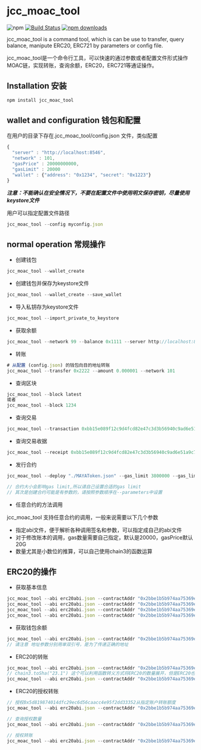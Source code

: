 # jcc_moac_tool

![npm](https://img.shields.io/npm/v/jcc_moac_tool.svg)
[![Build Status](https://travis-ci.com/JCCDex/jcc_moac_tool.svg?branch=master)](https://travis-ci.com/JCCDex/jcc_moac_tool)
[![npm downloads](https://img.shields.io/npm/dm/jcc_moac_tool.svg)](http://npm-stat.com/charts.html?package=jcc_moac_tool)

jcc_moac_tool is a command tool, which is can be use to transfer, query balance, manipute ERC20, ERC721 by parameters or config file.

jcc_moac_tool是一个命令行工具，可以快速的通过参数或者配置文件形式操作MOAC链，实现转账，查询余额，ERC20，ERC721等通证操作。

## Installation 安装

```bash
npm install jcc_moac_tool
```

## wallet and configuration 钱包和配置

在用户的目录下存在.jcc_moac_tool/config.json 文件，类似配置

```javascript
{
  "server" : "http://localhost:8546",
  "network" : 101,
  "gasPrice" : 20000000000,
  "gasLimit" : 20000
  "wallet" : {"address": "0x1234", "secret": "0x1223"}
}
```

***注意：不能确认在安全情况下，不要在配置文件中使用明文保存密钥，尽量使用keystore文件***

用户可以指定配置文件路径

```javascript
jcc_moac_tool --config myconfig.json
```

## normal operation 常规操作

* 创建钱包

```javascript
jcc_moac_tool --wallet_create
```

* 创建钱包并保存为keystore文件

```javascript
jcc_moac_tool --wallet_create --save_wallet
```

* 导入私钥存为keystore文件

```javascript
jcc_moac_tool --import_private_to_keystore
```

* 获取余额

```javascript
jcc_moac_tool --network 99 --balance 0x1111 --server http://localhost:8545
```

* 转账

```javascript
# 从配置 (config.json) 的钱包向目的地址转账
jcc_moac_tool --transfer 0x2222 --amount 0.000001 --network 101
```

* 查询区块

```javascript
jcc_moac_tool --block latest
或者
jcc_moac_tool --block 1234
```

* 查询交易

```javascript
jcc_moac_tool --transaction 0xbb15e089f12c9d4fcd82e47c3d3b56940c9ad6e51a9c7b5dfec4337f5fb4f58e
```

* 查询交易收据

```javascript
jcc_moac_tool --receipt 0xbb15e089f12c9d4fcd82e47c3d3b56940c9ad6e51a9c7b5dfec4337f5fb4f58e
```

* 发行合约

```javascript
jcc_moac_tool --deploy "./MAYAToken.json" --gas_limit 3800000 --gas_limit 800000 --parameters '"parameter1","parameter2"'

// 合约大小会影响gas limit,所以请自己设置合适的gas limit
// 其次是创建合约可能是有参数的，请按照参数顺序在--parameters中设置
```

* 任意合约的方法调用

jcc_moac_tool 支持任意合约的调用，一般来说需要以下几个参数

* 指定abi文件，便于解析各种调用签名和参数，可以指定成自己的abi文件
* 对于修改账本的调用，gas数量需要自己指定，默认是20000，gasPrice默认20G
* 数量尤其是小数位的推算，可以自己使用chain3的函数运算

## ERC20的操作

* 获取基本信息

```javascript
jcc_moac_tool --abi erc20abi.json --contractAddr "0x2bbe1b5b974aa75369ec72200c9c7da717faa627" --method "name"
jcc_moac_tool --abi erc20abi.json --contractAddr "0x2bbe1b5b974aa75369ec72200c9c7da717faa627" --method "symbol"
jcc_moac_tool --abi erc20abi.json --contractAddr "0x2bbe1b5b974aa75369ec72200c9c7da717faa627" --method "decimals"
jcc_moac_tool --abi erc20abi.json --contractAddr "0x2bbe1b5b974aa75369ec72200c9c7da717faa627" --method "totalSupply"
```

* 获取钱包余额

```javascript
jcc_moac_tool --abi erc20abi.json --contractAddr "0x2bbe1b5b974aa75369ec72200c9c7da717faa627" --method "balanceOf" --parameters '"0xaddress......"'
// 请注意 地址参数分别用单双引号，是为了传递正确的地址
```

* ERC20的转账

```javascript
jcc_moac_tool --abi erc20abi.json --contractAddr "0x2bbe1b5b974aa75369ec72200c9c7da717faa627" --method "transfer" --parameters '"0xaddress.....",chain3.toSha("23.1")'
// chain3.toSha("23.1") 这个可以利用函数转义方式将ERC20的数量展开，但是ERC20也有不是标准的18位小数的，如果需要自行处理小数位，要书写成下面的样子
jcc_moac_tool --abi erc20abi.json --contractAddr "0x2bbe1b5b974aa75369ec72200c9c7da717faa627" --method "transfer" --parameters '"0xaddress.....",BigNumber(23.1*10**18)'
```

* ERC20的授权转账

```javascript
// 授权0x5d819874014dfc29ec6d56caacc4e95f2dd33352从指定账户转账额度
jcc_moac_tool --abi erc20abi.json --contractAddr "0x2bbe1b5b974aa75369ec72200c9c7da717faa627" --keystore keystorefile.json --password yourkeystorepassword --gas_limit 50000 --method "approve" --parameters '"0xspender address", chain3.toSha("333")'

// 查询授权数量
jcc_moac_tool --abi erc20abi.json --contractAddr "0x2bbe1b5b974aa75369ec72200c9c7da717faa627" --method "allowance" --parameters '"0xowner address","0xspender address"'

// 授权转账
jcc_moac_tool --abi erc20abi.json --contractAddr "0x2bbe1b5b974aa75369ec72200c9c7da717faa627" --keystore keystorefile.json --password yourkeystorepassword --gas_limit 50000 --gas_price 1000000000 --method "transferFrom" --parameters '"0xowner address","0xdestination address", chain3.toSha("300")'
```
